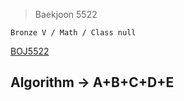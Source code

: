 >Baekjoon 5522

```Bronze V / Math / Class null```

[BOJ5522](https://www.acmicpc.net/problem/5522)<br>
<h2> Algorithm -> A+B+C+D+E <br>

